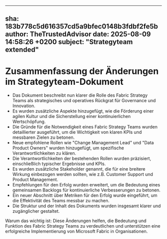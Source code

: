 ---
  sha: 183b778c5d616357cd5a9bfec0148b3fdbf2fe5b
  author: TheTrustedAdvisor
  date: 2025-08-09 14:58:26 +0200
  subject: "Strategyteam extended"
  ---

  # Zusammenfassung der Änderungen im Strategyteam-Dokument

- Das Dokument beschreibt nun klarer die Rolle des Fabric Strategy Teams als strategisches und operatives Rückgrat für Governance und Innovation.
- Es wurden zusätzliche Aspekte hinzugefügt, wie die Förderung einer agilen Kultur und die Sicherstellung einer kontinuierlichen Wertschöpfung.
- Die Gründe für die Notwendigkeit eines Fabric Strategy Teams wurden detaillierter ausgeführt, um die Wichtigkeit von klaren KPIs und messbaren Zielen zu betonen.
- Neue empfohlene Rollen wie "Change Management Lead" und "Data Product Owners" wurden hinzugefügt, um spezifische Verantwortlichkeiten zu klären.
- Die Verantwortlichkeiten der bestehenden Rollen wurden präzisiert, einschließlich typischer Ergebnisse und KPIs.
- Es wurden zusätzliche Stakeholder genannt, die für eine breitere Wirkung einbezogen werden sollten, wie z.B. Customer Support und Product Management.
- Empfehlungen für den Erfolg wurden erweitert, um die Bedeutung eines gemeinsamen Backlogs für kontinuierliche Verbesserungen zu betonen.
- Ein neuer Abschnitt über Metriken für den Erfolg wurde eingeführt, um die Effektivität des Teams messbar zu machen.
- Die Struktur und der Inhalt des Dokuments wurden insgesamt klarer und zugänglicher gestaltet.

Warum das wichtig ist: Diese Änderungen helfen, die Bedeutung und Funktion des Fabric Strategy Teams zu verdeutlichen und unterstützen eine erfolgreiche Implementierung von Microsoft Fabric in Organisationen.
